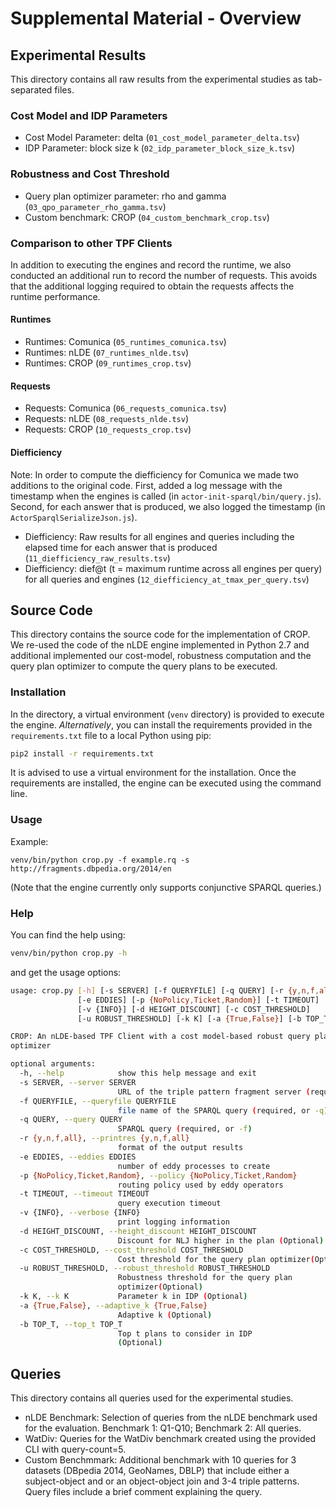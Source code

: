 # Supplemental Material - Overview

## Experimental Results

This directory contains all raw results from the experimental studies as tab-separated files.

### Cost Model and IDP Parameters

- Cost Model Parameter: delta (`01_cost_model_parameter_delta.tsv`)
- IDP Parameter: block size k (`02_idp_parameter_block_size_k.tsv`)

### Robustness and Cost Threshold

- Query plan optimizer parameter: rho and gamma (`03_qpo_parameter_rho_gamma.tsv`)
- Custom benchmark: CROP (`04_custom_benchmark_crop.tsv`)

### Comparison to other TPF Clients

In addition to executing the engines and record the runtime, we also conducted an additional run to record the number of requests.
This avoids that the additional logging required to obtain the requests affects the runtime performance. 

#### Runtimes
- Runtimes: Comunica (`05_runtimes_comunica.tsv`)
- Runtimes: nLDE (`07_runtimes_nlde.tsv`)
- Runtimes: CROP (`09_runtimes_crop.tsv`)

#### Requests
- Requests: Comunica (`06_requests_comunica.tsv`)
- Requests: nLDE (`08_requests_nlde.tsv`)
- Requests: CROP (`10_requests_crop.tsv`)

#### Diefficiency

Note: In order to compute the diefficiency for Comunica we made two additions to the original code. First, added a log message with the timestamp when the engines is called (in `actor-init-sparql/bin/query.js`). Second, for each answer that is produced, we also logged the timestamp (in `ActorSparqlSerializeJson.js`).

- Diefficiency: Raw results for all engines and queries including the elapsed time for each answer that is produced (`11_diefficiency_raw_results.tsv`)
- Diefficiency: dief@t (t = maximum runtime across all engines per query) for all queries and engines (`12_diefficiency_at_tmax_per_query.tsv`)

## Source Code

This directory contains the source code for the implementation of CROP.
We re-used the code of the nLDE engine implemented in Python 2.7 and additional implemented our cost-model, robustness computation and the query plan optimizer to compute the query plans to be executed.

### Installation

In the directory, a virtual environment (`venv` directory) is provided to execute the engine.
*Alternatively*, you can install the requirements provided in the `requirements.txt` file to a local Python using pip:
```bash
pip2 install -r requirements.txt
```

It is advised to use a virtual environment for the installation.
Once the requirements are installed, the engine can be executed using the command line.

### Usage

Example: 
```
venv/bin/python crop.py -f example.rq -s http://fragments.dbpedia.org/2014/en 
```
(Note that the engine currently only supports conjunctive SPARQL queries.)


### Help

You can find the help using:
```bash
venv/bin/python crop.py -h
```
and get the usage options:
```bash
usage: crop.py [-h] [-s SERVER] [-f QUERYFILE] [-q QUERY] [-r {y,n,f,all}]
               [-e EDDIES] [-p {NoPolicy,Ticket,Random}] [-t TIMEOUT]
               [-v {INFO}] [-d HEIGHT_DISCOUNT] [-c COST_THRESHOLD]
               [-u ROBUST_THRESHOLD] [-k K] [-a {True,False}] [-b TOP_T]

CROP: An nLDE-based TPF Client with a cost model-based robust query plan
optimizer

optional arguments:
  -h, --help            show this help message and exit
  -s SERVER, --server SERVER
                        URL of the triple pattern fragment server (required)
  -f QUERYFILE, --queryfile QUERYFILE
                        file name of the SPARQL query (required, or -q)
  -q QUERY, --query QUERY
                        SPARQL query (required, or -f)
  -r {y,n,f,all}, --printres {y,n,f,all}
                        format of the output results
  -e EDDIES, --eddies EDDIES
                        number of eddy processes to create
  -p {NoPolicy,Ticket,Random}, --policy {NoPolicy,Ticket,Random}
                        routing policy used by eddy operators
  -t TIMEOUT, --timeout TIMEOUT
                        query execution timeout
  -v {INFO}, --verbose {INFO}
                        print logging information
  -d HEIGHT_DISCOUNT, --height_discount HEIGHT_DISCOUNT
                        Discount for NLJ higher in the plan (Optional)
  -c COST_THRESHOLD, --cost_threshold COST_THRESHOLD
                        Cost threshold for the query plan optimizer(Optional)
  -u ROBUST_THRESHOLD, --robust_threshold ROBUST_THRESHOLD
                        Robustness threshold for the query plan
                        optimizer(Optional)
  -k K, --k K           Parameter k in IDP (Optional)
  -a {True,False}, --adaptive_k {True,False}
                        Adaptive k (Optional)
  -b TOP_T, --top_t TOP_T
                        Top t plans to consider in IDP
                        (Optional)
```


## Queries

This directory contains all queries used for the experimental studies.

- nLDE Benchmark: Selection of queries from the nLDE benchmark used for the evaluation. Benchmark 1: Q1-Q10; Benchmark 2: All queries.
- WatDiv: Queries for the WatDiv benchmark created using the provided CLI with query-count=5.
- Custom Benchmmark: Additional benchmark with 10 queries for 3 datasets (DBpedia 2014, GeoNames, DBLP) that include either a subject-object and or an object-object join and 3-4 triple patterns. Query files include a brief comment explaining the query.
